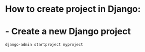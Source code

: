 # How to create project in Django:
# - Create a new Django project
```bash
django-admin startproject myproject
```
